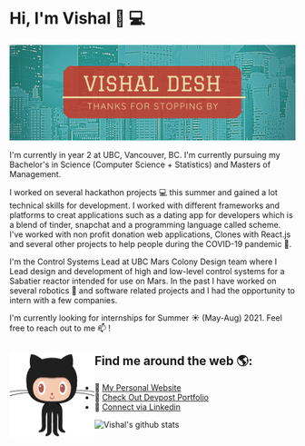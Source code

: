 # Hi, I'm Vishal  👋 💻

<img src="LET IT SNOW!.png" width="1000">

I'm currently in year 2 at UBC, Vancouver, BC. I'm currently pursuing my Bachelor's in Science (Computer Science + Statistics) and Masters of Management.

I worked on several hackathon projects :computer: this summer and gained a lot technical skills for development. I worked with different frameworks and platforms to creat applications such as a dating app for developers which is a blend of tinder, snapchat and a programming language called scheme. I've worked with non profit donation web applications, Clones with React.js and several other projects to help people during the COVID-19 pandemic :microbe:.

I'm the Control Systems Lead at UBC Mars Colony Design team where I Lead design and development of high and low-level control systems for a Sabatier reactor intended for use on Mars. In the past I have worked on several robotics :robot: and software related projects and I had the opportunity to intern with a few companies. 

I'm currently looking for internships for Summer :sunny: (May-Aug) 2021. Feel free to reach out to me 📫 !



<!--
Here are some ideas to get you started:

- 🔭 I’m currently working on ...
- 🌱 I’m currently learning ...
- 👯 I’m looking to collaborate on ...
- 🤔 I’m looking for help with ...
- 💬 Ask me about ...
- 📫 How to reach me: ...
- 😄 Pronouns: ...
- ⚡ Fun fact: ...

-->

## Find me around the web 🌎: <img align="left" width="150" height="150" src="original.gif">
- 🌟 <a href="http://vishaldesh.com/">My Personal Website </a>
- 🌟 <a href="https://devpost.com/emailtovishy?ref_content=user-ortfolio&ref_feature=portfolio&ref_medium=global-nav">Check Out Devpost Portfolio </a>
- 🌟 <a href="https://www.linkedin.com/in/vishal-desh-6294141b1/">Connect via Linkedin </a>

![Vishal's github stats](https://github-readme-stats.vercel.app/api?username=VDeshh&show_icons=true&theme=radical)



